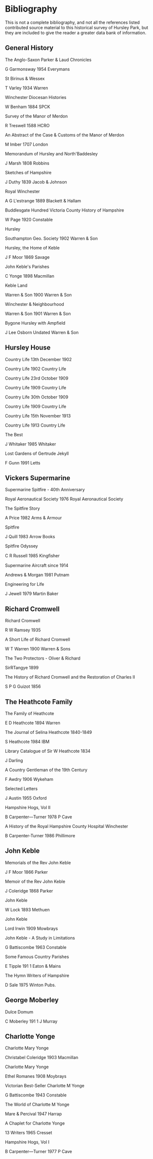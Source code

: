 # Bibliography

This is not a complete bibliography, and not all the
references listed contributed source material to this
historical survey of Hursley Park, but they are included
to give the reader a greater data bank of information.

## General History

The Anglo-Saxon Parker & Laud Chronicles

G Garmonsway 1954 Everymans

St Birinus & Wessex

T Varley 1934 Warren

Winchester Diocesan Histories

W Benham 1884 SPCK

Survey of the Manor of Merdon

R Treswell 1588 HCRO

An Abstract of the Case & Customs of the Manor
of Merdon

M Imber 1707 London

Memorandum of Hursley and North'Baddesley

J Marsh 1808 Robbins

Sketches of Hampshire

J Duthy 1839 Jacob & Johnson

Royal Winchester

A G L'estrange 1889 Blackett & Hallam

Buddlesgate Hundred Victoria County History of
Hampshire

W Page 1920 Constable

Hursley

Southampton Geo. Society 1902 Warren & Son

Hursley, the Home of Keble

J F Moor 1869 Savage

John Keble's Parishes

C Yonge 1898 Macmillan

Keble Land

Warren & Son 1900 Warren & Son

Winchester & Neighbourhood

Warren & Son 1901 Warren & Son

Bygone Hursley with Ampfield

J Lee Osborn Undated Warren & Son

## Hursley House

Country Life 13th December 1902

Country Life 1902 Country Life

Country Life 23rd October 1909

Country Life 1909 Country Life

Country Life 30th October 1909

Country Life 1909 Country Life

Country Life 15th November 1913

Country Life 1913 Country Life

The Best

J Whitaker 1985 Whitaker

Lost Gardens of Gertrude Jekyll

F Gunn 1991 Letts

## Vickers Supermarine

Supermarine Spitfire - 40th Anniversary

Royal Aeronautical Society 1976 Royal Aeronautical
Society

The Spitfire Story

A Price 1982 Arms & Armour

Spitfire

J Quill 1983 Arrow Books

Spitfire Odyssey

C R Russell 1985 Kingﬁsher

Supermarine Aircraft since 1914

Andrews & Morgan 1981 Putnam

Engineering for Life

J Jewell 1979 Martin Baker

## Richard Cromwell

Richard Cromwell

R W Ramsey 1935

A Short Life of Richard Cromwell

W T Warren 1900 Warren & Sons

The Two Protectors - Oliver & Richard

SirRTangye 1899

The History of Richard Cromwell and the
Restoration of Charles II

S P G Guizot 1856

## The Heathcote Family

The Family of Heathcote

E D Heathcote 1894 Warren

The Journal of Selina Heathcote 1840-1849

S Heathcote 1984 IBM

Library Catalogue of Sir W Heathcote 1834

J Darling

A Country Gentleman of the 19th Century

F Awdry 1906 Wykeham

Selected Letters

J Austin 1955 Oxford

Hampshire Hogs, Vol II

B Carpenter—Turner 1978 P Cave

A History of the Royal Hampshire County
Hospital Winchester

B Carpenter-Turner 1986 Phillimore

## John Keble

Memorials of the Rev John Keble

J F Moor 1866 Parker

Memoir of the Rev John Keble

J Coleridge 1868 Parker

John Keble

W Lock 1893 Methuen

John Keble

Lord Irwin 1909 Mowbrays

John Keble - A Study in Limitations

G Battiscombe 1963 Constable

Some Famous Country Parishes

E Tipple 191 1 Eaton & Mains

The Hymn Writers of Hampshire

D Sale 1975 Winton Pubs.

## George Moberley

Dulce Domum

C Moberley 191 1 J Murray

## Charlotte Yonge

Charlotte Mary Yonge

Christabel Coleridge 1903 Macmillan

Charlotte Mary Yonge

Ethel Romanes 1908 Moybrays

Victorian Best-Seller Charlotte M Yonge

G Battiscombe 1943 Constable

The World of Charlotte M Yonge

Mare & Percival 1947 Harrap

A Chaplet for Charlotte Yonge

13 Writers 1965 Cresset

Hampshire Hogs, Vol I

B Carpenter—Turner 1977 P Cave

 

